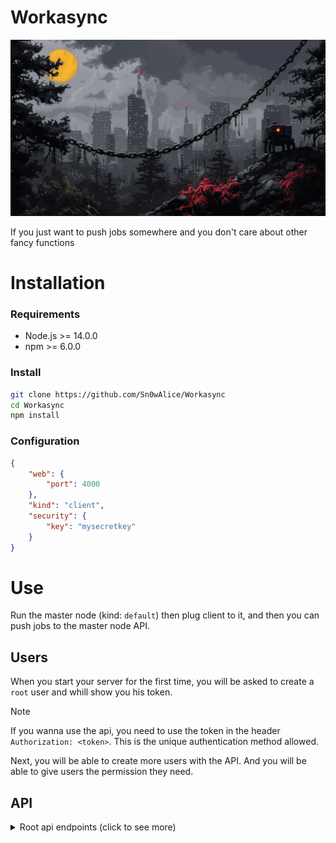 # Workasync

![Workasync](./.github/banner.png)

If you just want to push jobs somewhere and you don't care about other fancy functions

# Installation

### Requirements
- Node.js >= 14.0.0
- npm >= 6.0.0

### Install
```bash
git clone https://github.com/Sn0wAlice/Workasync
cd Workasync
npm install
```

### Configuration
```json
{
    "web": {
        "port": 4000
    },
    "kind": "client",
    "security": {
        "key": "mysecretkey"
    }
}
```

# Use
Run the master node (kind: `default`) then plug client to it, and then you can push jobs to the master node API.

## Users

When you start your server for the first time, you will be asked to create a `root` user and whill show you his token.

> [!NOTE]
> If you wanna use the api, you need to use the token in the header `Authorization: <token>`. This is the unique authentication method allowed.

Next, you will be able to create more users with the API. And you will be able to give users the permission they need.

## API


<details>
  <summary>Root api endpoints (click to see more)</summary>


### 1. Create a new user
**Endpoint:**  
`GET /api/users/create/{username}`  

**Description:**  
Will create user named `username` and will send you the auth token.

**Response Example:**
```json
{
    "error": false,
    "message": "User alice created with apikey: eca1815f-1eb5-443f-9a34-0856ae9afe9a"
}
```

### 2. List all users
**Endpoint:**  
`GET /api/users/list`  

**Description:**  
Will send you the list with all users (except the auth token available in `./config/users.json`).

**Response Example:**
```json
{
    "error": false,
    "message": "User alice created with apikey: eca1815f-1eb5-443f-9a34-0856ae9afe9a"
}
```

### 3. Delete a user
**Endpoint:**  
`GET /api/users/delete/{username}`  

**Description:**  
Will delete user named `username`.

**Response Example:**
```json
{
    "error": false,
    "message": "User alice deleted"
}
```


</details>